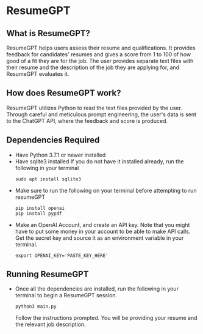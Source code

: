 # ResumeGPT

## What is ResumeGPT?
ResumeGPT helps users assess their resume and qualifications. It provides feedback for candidates' resumes and gives
a score from 1 to 100 of how good of a fit they are for the job. The user provides separate text files with their resume and the description of the job they are applying for, and ResumeGPT evaluates it.

## How does ResumeGPT work?
ResumeGPT utilizes Python to read the text files provided by the user. Through careful and meticulous prompt engineering, the user's data is sent to the ChatGPT API, where the feedback and score is produced.

## Dependencies Required
* Have Python 3.7.1 or newer installed
* Have sqlite3 installed
  If you do not have it installed already, run the following in your terminal
  ```
  sudo apt install sqlite3
  ```
* Make sure to run the following on your terminal before
  attempting to run resumeGPT
    ```
    pip install openai
    pip install pypdf
    ```
* Make an OpenAI Account, and create an API key. Note that
  you might have to put some money in your account to 
  be able to make API calls. Get the secret
  key and source it as an environment variable in your
  terminal.
  ```
  export OPENAI_KEY='PASTE_KEY_HERE'
  ```

## Running ResumeGPT
* Once all the dependencies are installed, run the following
  in your terminal to begin a ResumeGPT session.
  ```
  python3 main.py
  ```
  Follow the instructions prompted. You will be providing
  your resume and the relevant job description.
